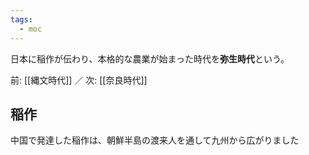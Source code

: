 ```yaml
---
tags:
  - moc
---
```

日本に稲作が伝わり、本格的な農業が始まった時代を**弥生時代**という。

前: [[縄文時代]] ／ 次: [[奈良時代]]

## 稲作
中国で発達した稲作は、朝鮮半島の渡来人を通して九州から広がりました
